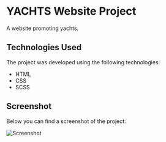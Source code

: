 # YACHTS Website Project

A website promoting yachts.

## Technologies Used

The project was developed using the following technologies:

- HTML
- CSS
- SCSS

## Screenshot

Below you can find a screenshot of the project:

![Screenshot](ekran.gif)

